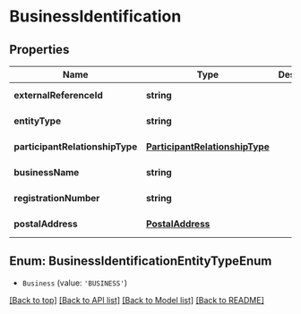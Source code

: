 # BusinessIdentification

## Properties

|Name | Type | Description | Notes|
|------------ | ------------- | ------------- | -------------|
|**externalReferenceId** | **string** |  | [default to undefined]|
|**entityType** | **string** |  | [default to undefined]|
|**participantRelationshipType** | [**ParticipantRelationshipType**](ParticipantRelationshipType.md) |  | [default to undefined]|
|**businessName** | **string** |  | [default to undefined]|
|**registrationNumber** | **string** |  | [default to undefined]|
|**postalAddress** | [**PostalAddress**](PostalAddress.md) |  | [default to undefined]|


## Enum: BusinessIdentificationEntityTypeEnum


* `Business` (value: `'BUSINESS'`)





[[Back to top]](#) [[Back to API list]](../../README.md#documentation-for-api-endpoints) [[Back to Model list]](../../README.md#documentation-for-models) [[Back to README]](../../README.md)
